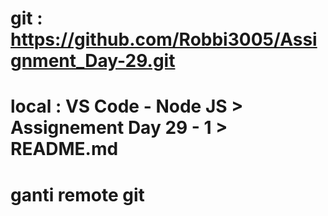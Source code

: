 # git : https://github.com/Robbi3005/Assignment_Day-29.git

# local : VS Code - Node JS > Assignement Day 29 - 1 > README.md

# ganti remote git